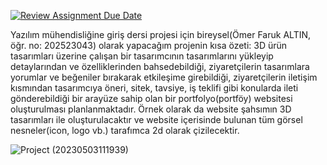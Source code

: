 [![Review Assignment Due Date](https://classroom.github.com/assets/deadline-readme-button-24ddc0f5d75046c5622901739e7c5dd533143b0c8e959d652212380cedb1ea36.svg)](https://classroom.github.com/a/QA5O9x4M)

Yazılım mühendisliğine giriş dersi projesi için bireysel(Ömer Faruk ALTIN, öğr. no: 202523043) olarak yapacağım projenin kısa özeti:
3D ürün tasarımları üzerine çalışan bir tasarımcının tasarımlarını yükleyip detaylarından ve özelliklerinden bahsedebildiği, ziyaretçilerin tasarımlara yorumlar ve beğeniler bırakarak etkileşime girebildiği, ziyaretçilerin iletişim kısmından tasarımcıya öneri, sitek, tavsiye, iş teklifi gibi konularda ileti gönderebildiği bir arayüze sahip olan bir portfolyo(portföy) websitesi oluşturulması planlanmaktadır. Örnek olarak da website şahsımın 3D tasarımları ile oluşturulacaktır ve website içerisinde bulunan tüm görsel nesneler(icon, logo vb.) tarafımca 2d olarak çizilecektir.


![Project (20230503111939)](https://user-images.githubusercontent.com/111070952/236040580-1848f76a-bec4-43d8-8109-a3d8f396902c.png)
